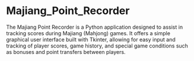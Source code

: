 # Majiang_Point_Recorder
The Majiang Point Recorder is a Python application designed to assist in tracking scores during Majiang (Mahjong) games. It offers a simple graphical user interface built with Tkinter, allowing for easy input and tracking of player scores, game history, and special game conditions such as bonuses and point transfers between players.
